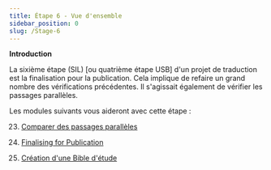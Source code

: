 ```yaml
---
title: Étape 6 - Vue d'ensemble
sidebar_position: 0
slug: /Stage-6
---
```




**Introduction**


La sixième étape (SIL) [ou quatrième étape USB] d'un projet de traduction est la finalisation pour la publication. Cela implique de refaire un grand nombre des vérifications précédentes. Il s'agissait également de vérifier les passages parallèles.


Les modules suivants vous aideront avec cette étape :


 23. [Comparer des passages parallèles](/23.PP)


 24. [Finalising for Publication](/24.FFP)


 25. [Création d'une Bible d'étude](/25.StudyBibles)

